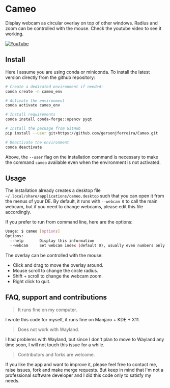 # Cameo

Display webcam as circular overlay on top of other windows. Radius and zoom can be controlled with the mouse. Check the youtube video to see it working.

[![YouTube](https://img.shields.io/badge/YouTube-%23FF0000.svg?style=for-the-badge&logo=YouTube&logoColor=white)](https://youtu.be/B5YFOsQF_Pg)

## Install

Here I assume you are using conda or miniconda. To install the latest version directly from the github repository:

```bash
# Create a dedicated environment if needed:
conda create -n cameo_env

# Activate the environment
conda activate cameo_env

# Install requirements
conda install conda-forge::opencv pyqt

# Install the package from GitHub
pip install --user git+https://github.com/gersonjferreira/Cameo.git

# Deactivate the environment
conda deactivate
```

Above, the `--user` flag on the installation command is necessary to make the command `cameo` available even when the environment is not activated.

## Usage

The installation already creates a desktop file `~/.local/share/applications/cameo.desktop` such that you can open it from the menus of your DE. By default, it runs with `--webcam 0` to call the main webcam, but if you need to change webcams, please edit this file accordingly.

If you prefer to run from command line, here are the options:

```bash
Usage: $ cameo [options]
Options:
  --help       Display this information
  --webcam     Set webcam index (default 0), usually even numbers only: 0, 2, 4...
```

The overlay can be controlled with the mouse:

- Click and drag to move the overlay around.
- Mouse scroll to change the circle radius.
- Shift + scroll to change the webcam zoom.
- Right click to quit.

## FAQ, support and contributions

> It runs fine on my computer.

I wrote this code for myself, it runs fine on Manjaro + KDE + X11.

> Does not work with Wayland.

I had problems with Wayland, but since I don't plan to move to Wayland any time soon, I will not touch this issue for a while.

> Contributors and forks are welcome.

If you like the app and want to improve it, please feel free to contact me, raise issues, fork and make merge requests. But keep in mind that I'm not a professional software developer and I did this code only to satisfy my needs.
